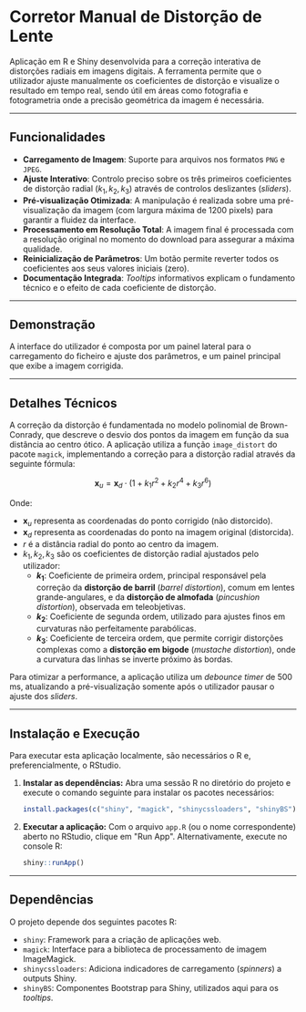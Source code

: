 # Corretor Manual de Distorção de Lente

Aplicação em R e Shiny desenvolvida para a correção interativa de distorções radiais em imagens digitais. A ferramenta permite que o utilizador ajuste manualmente os coeficientes de distorção e visualize o resultado em tempo real, sendo útil em áreas como fotografia e fotogrametria onde a precisão geométrica da imagem é necessária.

---

## Funcionalidades

* **Carregamento de Imagem**: Suporte para arquivos nos formatos `PNG` e `JPEG`.
* **Ajuste Interativo**: Controlo preciso sobre os três primeiros coeficientes de distorção radial ($k_1, k_2, k_3$) através de controlos deslizantes (*sliders*).
* **Pré-visualização Otimizada**: A manipulação é realizada sobre uma pré-visualização da imagem (com largura máxima de 1200 pixels) para garantir a fluidez da interface.
* **Processamento em Resolução Total**: A imagem final é processada com a resolução original no momento do download para assegurar a máxima qualidade.
* **Reinicialização de Parâmetros**: Um botão permite reverter todos os coeficientes aos seus valores iniciais (zero).
* **Documentação Integrada**: *Tooltips* informativos explicam o fundamento técnico e o efeito de cada coeficiente de distorção.

---

## Demonstração

A interface do utilizador é composta por um painel lateral para o carregamento do ficheiro e ajuste dos parâmetros, e um painel principal que exibe a imagem corrigida.

---

## Detalhes Técnicos

A correção da distorção é fundamentada no modelo polinomial de Brown-Conrady, que descreve o desvio dos pontos da imagem em função da sua distância ao centro ótico. A aplicação utiliza a função `image_distort` do pacote `magick`, implementando a correção para a distorção radial através da seguinte fórmula:

$$
\mathbf{x}_{u} = \mathbf{x}_{d} \cdot (1 + k_1 r^2 + k_2 r^4 + k_3 r^6)
$$

Onde:
- $\mathbf{x}_{u}$ representa as coordenadas do ponto corrigido (não distorcido).
- $\mathbf{x}_{d}$ representa as coordenadas do ponto na imagem original (distorcida).
- $r$ é a distância radial do ponto ao centro da imagem.
- $k_1, k_2, k_3$ são os coeficientes de distorção radial ajustados pelo utilizador:
    - **$k_1$**: Coeficiente de primeira ordem, principal responsável pela correção da **distorção de barril** (*barrel distortion*), comum em lentes grande-angulares, e da **distorção de almofada** (*pincushion distortion*), observada em teleobjetivas.
    - **$k_2$**: Coeficiente de segunda ordem, utilizado para ajustes finos em curvaturas não perfeitamente parabólicas.
    - **$k_3$**: Coeficiente de terceira ordem, que permite corrigir distorções complexas como a **distorção em bigode** (*mustache distortion*), onde a curvatura das linhas se inverte próximo às bordas.

Para otimizar a performance, a aplicação utiliza um *debounce timer* de 500 ms, atualizando a pré-visualização somente após o utilizador pausar o ajuste dos *sliders*.

---

## Instalação e Execução

Para executar esta aplicação localmente, são necessários o R e, preferencialmente, o RStudio.

1.  **Instalar as dependências:**
    Abra uma sessão R no diretório do projeto e execute o comando seguinte para instalar os pacotes necessários:
    ```r
    install.packages(c("shiny", "magick", "shinycssloaders", "shinyBS"))
    ```

2.  **Executar a aplicação:**
    Com o arquivo `app.R` (ou o nome correspondente) aberto no RStudio, clique em "Run App". Alternativamente, execute no console R:
    ```r
    shiny::runApp()
    ```

---

## Dependências

O projeto depende dos seguintes pacotes R:

* `shiny`: Framework para a criação de aplicações web.
* `magick`: Interface para a biblioteca de processamento de imagem ImageMagick.
* `shinycssloaders`: Adiciona indicadores de carregamento (*spinners*) a outputs Shiny.
* `shinyBS`: Componentes Bootstrap para Shiny, utilizados aqui para os *tooltips*.
